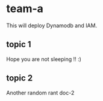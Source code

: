 # team-a

This will deploy Dynamodb and IAM.

## topic 1

Hope you are not sleeping !! :)

## topic 2 

Another random rant doc-2
